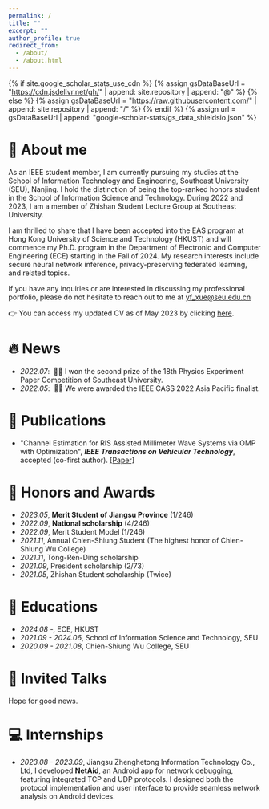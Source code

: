 ```yaml
---
permalink: /
title: ""
excerpt: ""
author_profile: true
redirect_from: 
  - /about/
  - /about.html
---
```


{% if site.google_scholar_stats_use_cdn %}
{% assign gsDataBaseUrl = "https://cdn.jsdelivr.net/gh/" | append: site.repository | append: "@" %}
{% else %}
{% assign gsDataBaseUrl = "https://raw.githubusercontent.com/" | append: site.repository | append: "/" %}
{% endif %}
{% assign url = gsDataBaseUrl | append: "google-scholar-stats/gs_data_shieldsio.json" %}

<span class='anchor' id='about-me'></span>

# 👀 About me
As an IEEE student member, I am currently pursuing my studies at the School of Information Technology and Engineering, Southeast University (SEU), Nanjing. I hold the distinction of being the top-ranked honors student in the School of Information Science and Technology. During 2022 and 2023, I am a member of Zhishan Student Lecture Group at Southeast University.

I am thrilled to share that I have been accepted into the EAS program at Hong Kong University of Science and Technology (HKUST) and will commence my Ph.D. program in the Department of Electronic and Computer Engineering (ECE) starting in the Fall of 2024. My research interests include secure neural network inference, privacy-preserving federated learning, and related topics.

If you have any inquiries or are interested in discussing my professional portfolio, please do not hesitate to reach out to me at [yf_xue@seu.edu.cn](mailto:yf_xue@seu.edu.cn)

👉 You can access my updated CV as of May 2023 by clicking [here](http://xyfool-66.github.io/files/cv.pdf).

# 🔥 News
- *2022.07*: &nbsp;🎉🎉 I won the second prize of the 18th Physics Experiment Paper Competition of Southeast University.
- *2022.05*: &nbsp;🎉🎉 We were awarded the IEEE CASS 2022 Asia Pacific finalist.

# 📝 Publications 
- "Channel Estimation for RIS Assisted Millimeter Wave Systems via OMP with Optimization", ***IEEE Transactions on Vehicular Technology***, accepted (co-first author). [[Paper]](http://xyfool-66.github.io/files/Channel_Estimation_for_RIS_Assisted_Millimeter_Wave_Systems_via_OMP_with_Optimization.pdf)

# 💫 Honors and Awards
- *2023.05*, **Merit Student of Jiangsu Province** (1/246)
- *2022.09*, **National scholarship** (4/246)
- *2022.09*, Merit Student Model (1/246)
- *2021.11*, Annual Chien-Shiung Student (The highest honor of Chien-Shiung Wu College)
- *2021.11*, Tong-Ren-Ding scholarship
- *2021.09*, President scholarship (2/73)
- *2021.05*, Zhishan Student scholarship (Twice)

# 📖 Educations
- *2024.08 -*, ECE, HKUST
- *2021.09 - 2024.06*, School of Information Science and Technology, SEU
- *2020.09 - 2021.08*, Chien-Shiung Wu College, SEU

# 🎤 Invited Talks
Hope for good news.

# 💻 Internships
- *2023.08 - 2023.09*, Jiangsu Zhenghetong Information Technology Co., Ltd, I developed **NetAid**, an Android app for network debugging, featuring integrated TCP and UDP protocols. I designed both the protocol implementation and user interface to provide seamless network analysis on Android devices.
